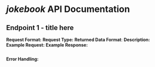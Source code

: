 # *jokebook* API Documentation
## Endpoint 1 - title here
**Request Format:**
**Request Type:**
**Returned Data Format**:
**Description:**
**Example Request:**
**Example Response:**
```
```
**Error Handling:**
#
